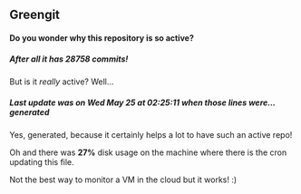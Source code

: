 ## Greengit

#### Do you wonder why this repository is so active?

##### After all it has 28758 commits!

But is it *really* active? Well...

##### Last update was on Wed May 25 at 02:25:11 when those lines were... generated

Yes, generated, because it certainly helps a lot to have such an active repo!

Oh and there was **27%** disk usage on the machine
where there is the cron updating this file.

Not the best way to monitor a VM in the cloud but it works! :)
